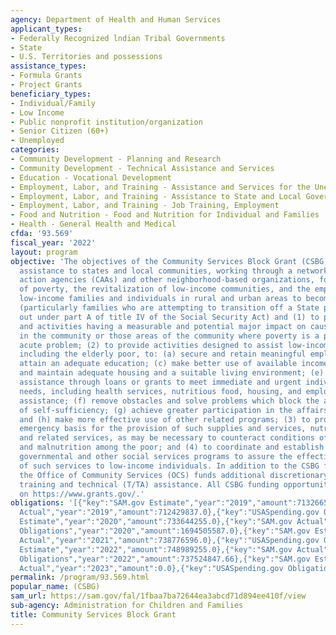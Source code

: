 ```yaml
---
agency: Department of Health and Human Services
applicant_types:
- Federally Recognized lndian Tribal Governments
- State
- U.S. Territories and possessions
assistance_types:
- Formula Grants
- Project Grants
beneficiary_types:
- Individual/Family
- Low Income
- Public nonprofit institution/organization
- Senior Citizen (60+)
- Unemployed
categories:
- Community Development - Planning and Research
- Community Development - Technical Assistance and Services
- Education - Vocational Development
- Employment, Labor, and Training - Assistance and Services for the Unemployed
- Employment, Labor, and Training - Assistance to State and Local Governments
- Employment, Labor, and Training - Job Training, Employment
- Food and Nutrition - Food and Nutrition for Individual and Families
- Health - General Health and Medical
cfda: '93.569'
fiscal_year: '2022'
layout: program
objective: 'The objectives of the Community Services Block Grant (CSBG) are to provide
  assistance to states and local communities, working through a network of community
  action agencies (CAAs) and other neighborhood-based organizations, for the reduction
  of poverty, the revitalization of low-income communities, and the empowerment of
  low-income families and individuals in rural and urban areas to become fully self-sufficient
  (particularly families who are attempting to transition off a State program carried
  out under part A of title IV of the Social Security Act) and (1) to provide services
  and activities having a measurable and potential major impact on causes of poverty
  in the community or those areas of the community where poverty is a particularly
  acute problem; (2) to provide activities designed to assist low-income participants,
  including the elderly poor, to: (a) secure and retain meaningful employment; (b)
  attain an adequate education; (c) make better use of available income; (d) obtain
  and maintain adequate housing and a suitable living environment; (e) obtain emergency
  assistance through loans or grants to meet immediate and urgent individual and family
  needs, including health services, nutritious food, housing, and employment-related
  assistance; (f) remove obstacles and solve problems which block the achievement
  of self-sufficiency; (g) achieve greater participation in the affairs of the community;
  and (h) make more effective use of other related programs; (3) to provide on an
  emergency basis for the provision of such supplies and services, nutritious food,
  and related services, as may be necessary to counteract conditions of starvation
  and malnutrition among the poor; and (4) to coordinate and establish linkages between
  governmental and other social services programs to assure the effective delivery
  of such services to low-income individuals. In addition to the CSBG funding to states,
  the Office of Community Services (OCS) funds additional discretionary projects for
  training and technical (T/TA) assistance. All CSBG funding opportunities are posted
  on https://www.grants.gov/.'
obligations: '[{"key":"SAM.gov Estimate","year":"2019","amount":713266591.0},{"key":"SAM.gov
  Actual","year":"2019","amount":712429837.0},{"key":"USASpending.gov Obligations","year":"2019","amount":713325749.0},{"key":"SAM.gov
  Estimate","year":"2020","amount":733644255.0},{"key":"SAM.gov Actual","year":"2020","amount":734665346.0},{"key":"USASpending.gov
  Obligations","year":"2020","amount":1694505587.0},{"key":"SAM.gov Estimate","year":"2021","amount":740124660.0},{"key":"SAM.gov
  Actual","year":"2021","amount":738776596.0},{"key":"USASpending.gov Obligations","year":"2021","amount":789707075.73},{"key":"SAM.gov
  Estimate","year":"2022","amount":748989255.0},{"key":"SAM.gov Actual","year":"2022","amount":743760343.0},{"key":"USASpending.gov
  Obligations","year":"2022","amount":737524847.66},{"key":"SAM.gov Estimate","year":"2023","amount":760211137.0},{"key":"SAM.gov
  Actual","year":"2023","amount":0.0},{"key":"USASpending.gov Obligations","year":"2023","amount":737748005.18}]'
permalink: /program/93.569.html
popular_name: (CSBG)
sam_url: https://sam.gov/fal/1fbaa7ba72644ea3abcd71d894ee410f/view
sub-agency: Administration for Children and Families
title: Community Services Block Grant
---
```

